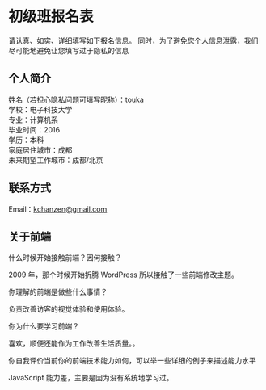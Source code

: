 # 初级班报名表

请认真、如实、详细填写如下报名信息。
同时，为了避免您个人信息泄露，我们尽可能地避免让您填写过于隐私的信息

## 个人简介

姓名（若担心隐私问题可填写昵称）：touka  
学校：电子科技大学  
专业：计算机系  
毕业时间：2016  
学历：本科  
家庭居住城市：成都  
未来期望工作城市：成都/北京

## 联系方式

Email：kchanzen@gmail.com

## 关于前端

什么时候开始接触前端？因何接触？

2009 年，那个时候开始折腾 WordPress 所以接触了一些前端修改主题。

你理解的前端是做些什么事情？
  
负责改善访客的视觉体验和使用体验。

你为什么要学习前端？

喜欢，顺便还能作为工作改善生活质量。。

你自我评价当前你的前端技术能力如何，可以举一些详细的例子来描述能力水平

JavaScript 能力差，主要是因为没有系统地学习过。
